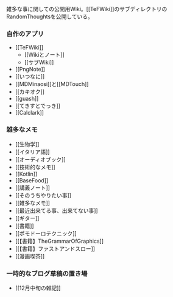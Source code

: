 雑多な事に関しての公開用Wiki。[[TeFWiki]]のサブディレクトリのRandomThoughtsを公開している。

### 自作のアプリ

- [[TeFWiki]]
  - [[Wikiとノート]]
  - [[サブWiki]]
- [[PngNote]]
- [[いつなに]]
- [[MDMinaosi]]と[[MDTouch]]
- [[カキオク]]
- [[guash]]
- [[てきすとでっき]]
- [[Calclark]]

### 雑多なメモ

- [[生物学]]
- [[イタリア語]]
- [[オーディオブック]]
- [[技術的なメモ]]
- [[Kotlin]]
- [[BaseFood]]
- [[講義ノート]]
- [[そのうちやりたい事]]
- [[雑多なメモ]]
- [[最近出来てる事、出来てない事]]
- [[ギター]]
- [[書籍]]
- [[ポモドーロテクニック]]
- [[【書籍】TheGrammarOfGraphics]]
- [[【書籍】ファストアンドスロー]]
- [[漫画喫茶]]

### 一時的なブログ草稿の置き場
- [[12月中旬の雑記]]